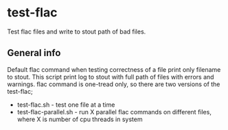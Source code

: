 # test-flac
Test flac files and write to stout path of bad files.


## General info
Default flac command when testing correctness of a file print only filename to stout.
This script print log to stout with full path of files with errors and warnings.
flac command is one-tread only, so there are two versions of the test-flac;
- test-flac.sh  - test one file at a time
- test-flac-parallel.sh  - run X parallel flac commands on different files, where X is number of cpu threads in system
